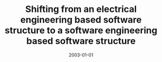 ---
abstract: ''
authors:
- Christoph Falk
- Thomas Grechenig
- Wolfgang Zuser
date: '2003-01-01'
featured: false
links:
- name: Publik
  url: https://publik.tuwien.ac.at/showentry.php?ID=138182&lang=1
publication_types:
- '0'
publishDate: '2003-01-01'
title: Shifting from an electrical engineering based software structure to a software
  engineering based software structure
url_pdf: ''
---